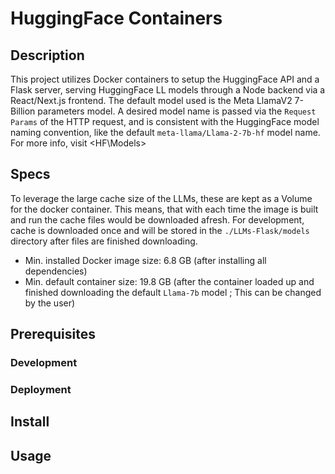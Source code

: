 # HuggingFace Containers

## Description

This project utilizes Docker containers to setup the HuggingFace API and a Flask server, serving HuggingFace LL models through a Node backend via a React/Next.js frontend.
The default model used is the Meta LlamaV2 7-Billion parameters model.
A desired model name is passed via the `Request Params` of the HTTP request, and is consistent with the HuggingFace model naming convention, like the default `meta-llama/Llama-2-7b-hf` model name.
For more info, visit <HF\Models>

## Specs

To leverage the large cache size of the LLMs, these are kept as a Volume for the docker container.
This means, that with each time the image is built and run the cache files would be downloaded afresh. For development, cache is downloaded once and will be stored in the `./LLMs-Flask/models` directory after files are finished downloading.

- Min. installed Docker image size: 6.8 GB (after installing all dependencies)
- Min. default container size: 19.8 GB (after the container loaded up and finished downloading the default `Llama-7b` model ; This can be changed by the user)

## Prerequisites

### Development

### Deployment

## Install

## Usage
